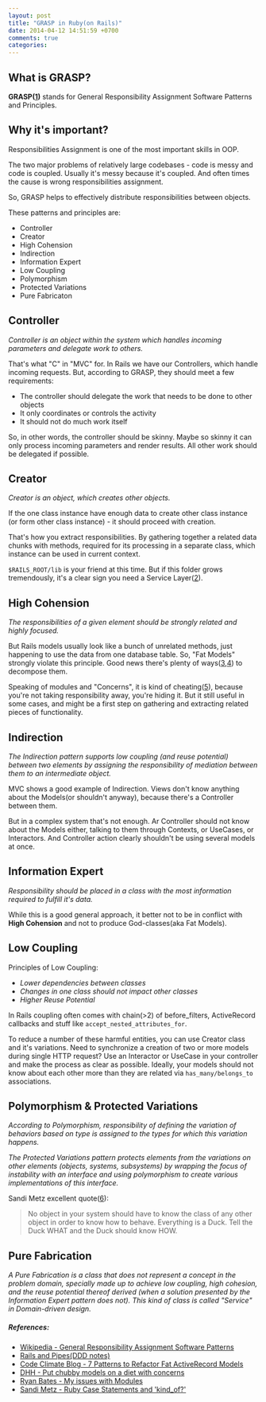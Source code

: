 ```yaml
---
layout: post
title: "GRASP in Ruby(on Rails)"
date: 2014-04-12 14:51:59 +0700
comments: true
categories:
---
```


## What is GRASP?

**GRASP([1])** stands for General Responsibility Assignment Software
Patterns and Principles.

## Why it's important?

Responsibilities Assignment is one of the most important skills in OOP.

The two major problems of relatively large codebases - code is messy and
code is coupled. Usually it's messy because it's coupled. And often
times the cause is wrong responsibilities assignment.

So, GRASP helps to effectively distribute responsibilities between
objects.

These patterns and principles are:

* Controller
* Creator
* High Cohension
* Indirection
* Information Expert
* Low Coupling
* Polymorphism
* Protected Variations
* Pure Fabricaton

## Controller

_Controller is an object within the system which handles incoming
parameters and delegate work to others._

That's what "C" in "MVC" for. In Rails we have our Controllers, which
handle incoming requests. But, according to GRASP, they should meet a
few requirements:

* The controller should delegate the work that needs to be done to other
  objects
* It only coordinates or controls the activity
* It should not do much work itself

So, in other words, the controller should be skinny. Maybe so skinny it
can only process incoming parameters and render results. All other work
should be delegated if possible.

## Creator

_Creator is an object, which creates other objects._

If the one class instance have enough data to create other class
instance (or form other class instance) - it should proceed with
creation.

That's how you extract responsibilities. By gathering together a related
data chunks with methods, required for its processing in a separate
class, which instance can be used in current context.

`$RAILS_ROOT/lib` is your friend at this time. But if this folder grows
tremendously, it's a clear sign you need a Service Layer([2]).

## High Cohension

_The responsibilities of a given element should be strongly related and
highly focused._

But Rails models usually look like a bunch of unrelated methods, just
happening to use the data from one database table. So, "Fat Models"
strongly violate this principle. Good news there's plenty of
ways([3],[4]) to decompose them.

Speaking of modules and "Concerns", it is kind of cheating([5]),
because you're not taking responsibility away, you're hiding it. But it
still useful in some cases, and might be a first step on gathering and
extracting related pieces of functionality.

## Indirection

_The Indirection pattern supports low coupling (and reuse potential)
between two elements by assigning the responsibility of mediation
between them to an intermediate object._

MVC shows a good example of Indirection. Views don't know anything about
the Models(or shouldn't anyway), because there's a Controller between
them.

But in a complex system that's not enough. Ar Controller should not know
about the Models either, talking to them through Contexts, or UseCases,
or Interactors. And Controller action clearly shouldn't be using several
models at once.

## Information Expert

_Responsibility should be placed in a class with the most information
required to fulfill it's data._

While this is a good general approach, it better not to be in conflict
with **High Cohension** and not to produce God-classes(aka Fat Models).

## Low Coupling

Principles of Low Coupling:

* _Lower dependencies between classes_
* _Changes in one class should not impact other classes_
* _Higher Reuse Potential_

In Rails coupling often comes with chain(>2) of before_filters,
ActiveRecord callbacks and stuff like `accept_nested_attributes_for`.

To reduce a number of these harmful entities, you can use Creator class
and it's variations. Need to synchronize a creation of two or more
models during single HTTP request? Use an Interactor or UseCase in your
controller and make the process as clear as possible. Ideally, your
models should not know about each other more than they are
related via `has_many/belongs_to` associations.

## Polymorphism & Protected Variations

_According to Polymorphism, responsibility of defining the variation of
behaviors based on type is assigned to the types for which this
variation happens._

_The Protected Variations pattern protects elements from the variations
on other elements (objects, systems, subsystems) by wrapping the focus
of instability with an interface and using polymorphism to create
various implementations of this interface._

Sandi Metz excellent quote([6]):

> No object in your system should have to know the class of any other
> object in order to know how to behave.  Everything is a Duck.  Tell
> the Duck WHAT and the Duck should know HOW.


## Pure Fabrication

_A Pure Fabrication is a class that does not represent a concept in the
problem domain, specially made up to achieve low coupling, high
cohesion, and the reuse potential thereof derived (when a solution
presented by the Information Expert pattern does not). This kind of
class is called "Service" in Domain-driven design._

##### References:

- [Wikipedia - General Responsibility Assignment Software Patterns][1]
- [Rails and Pipes(DDD notes)][2]
- [Code Climate Blog - 7 Patterns to Refactor Fat ActiveRecord Models][3]
- [DHH - Put chubby models on a diet with concerns][4]
- [Ryan Bates - My issues with Modules][5]
- [Sandi Metz - Ruby Case Statements and 'kind_of?'][6]

[1]: http://en.wikipedia.org/wiki/GRASP_(object-oriented_design)
[2]: http://vrybas.github.io/blog/2014/04/04/rails-and-pipes/
[3]: http://blog.codeclimate.com/blog/2012/10/17/7-ways-to-decompose-fat-activerecord-models/
[4]: http://signalvnoise.com/posts/3372-put-chubby-models-on-a-diet-with-concerns
[5]: https://gist.github.com/ryanb/4172391
[6]: http://www.sandimetz.com/blog/2009/06/12/ruby-case-statements-and-kind-of/
